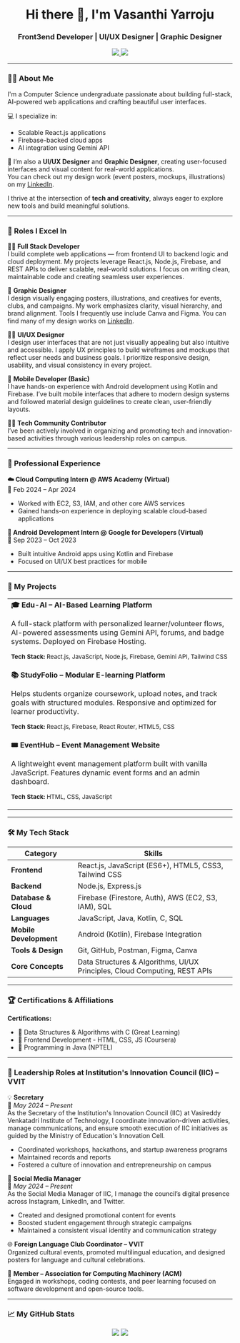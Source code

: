 <h1 align="center">Hi there 👋, I'm Vasanthi Yarroju</h1>
<h3 align="center">Front3end  Developer | UI/UX Designer | Graphic Designer</h3>

<p align="center">
  <a href="mailto:vasanthiyarroju@gmail.com">
    <img src="https://img.shields.io/badge/Gmail-D14836?style=for-the-badge&logo=gmail&logoColor=white" />
  </a>
  <a href="https://www.linkedin.com/in/yarroju-vasanthi-013525269">
    <img src="https://img.shields.io/badge/LinkedIn-0077B5?style=for-the-badge&logo=linkedin&logoColor=white" />
  </a>
</p>

---

### 🙋‍♀️ About Me

I'm a Computer Science undergraduate passionate about building full-stack, AI-powered web applications and crafting beautiful user interfaces.

💻 I specialize in:
- Scalable React.js applications
- Firebase-backed cloud apps
- AI integration using Gemini API

🎨 I’m also a **UI/UX Designer** and **Graphic Designer**, creating user-focused interfaces and visual content for real-world applications.  
You can check out my design work (event posters, mockups, illustrations) on my [LinkedIn](https://www.linkedin.com/in/yarroju-vasanthi-013525269).

I thrive at the intersection of **tech and creativity**, always eager to explore new tools and build meaningful solutions.

---

### 🔰 Roles I Excel In

🧑‍💻 **Full Stack Developer**  
I build complete web applications — from frontend UI to backend logic and cloud deployment. My projects leverage React.js, Node.js, Firebase, and REST APIs to deliver scalable, real-world solutions. I focus on writing clean, maintainable code and creating seamless user experiences.

🎨 **Graphic Designer**  
I design visually engaging posters, illustrations, and creatives for events, clubs, and campaigns. My work emphasizes clarity, visual hierarchy, and brand alignment. Tools I frequently use include Canva and Figma. You can find many of my design works on [LinkedIn](https://www.linkedin.com/in/yarroju-vasanthi-013525269).

🧑‍🎨 **UI/UX Designer**  
I design user interfaces that are not just visually appealing but also intuitive and accessible. I apply UX principles to build wireframes and mockups that reflect user needs and business goals. I prioritize responsive design, usability, and visual consistency in every project.

📱 **Mobile Developer (Basic)**  
I have hands-on experience with Android development using Kotlin and Firebase. I’ve built mobile interfaces that adhere to modern design systems and followed material design guidelines to create clean, user-friendly layouts.

👩‍🏫 **Tech Community Contributor**  
I’ve been actively involved in organizing and promoting tech and innovation-based activities through various leadership roles on campus.

---

### 💼 Professional Experience

**☁️ Cloud Computing Intern @ AWS Academy (Virtual)**  
📆 Feb 2024 – Apr 2024  
- Worked with EC2, S3, IAM, and other core AWS services  
- Gained hands-on experience in deploying scalable cloud-based applications

**📱 Android Development Intern @ Google for Developers (Virtual)**  
📆 Sep 2023 – Oct 2023  
- Built intuitive Android apps using Kotlin and Firebase  
- Focused on UI/UX best practices for mobile

---

### 🚀 My Projects

<table>
<tr>
<td width="100%">
<strong>🎓 Edu-AI – AI-Based Learning Platform</strong>
<p>A full-stack platform with personalized learner/volunteer flows, AI-powered assessments using Gemini API, forums, and badge systems. Deployed on Firebase Hosting.</p>
<p><sub><strong>Tech Stack:</strong> React.js, JavaScript, Node.js, Firebase, Gemini API, Tailwind CSS</sub></p>
</td>
</tr>
<tr>
<td width="100%">
<strong>📚 StudyFolio – Modular E-learning Platform</strong>
<p>Helps students organize coursework, upload notes, and track goals with structured modules. Responsive and optimized for learner productivity.</p>
<p><sub><strong>Tech Stack:</strong> React.js, Firebase, React Router, HTML5, CSS</sub></p>
</td>
</tr>
<tr>
<td width="100%">
<strong>🎟️ EventHub – Event Management Website</strong>
<p>A lightweight event management platform built with vanilla JavaScript. Features dynamic event forms and an admin dashboard.</p>
<p><sub><strong>Tech Stack:</strong> HTML, CSS, JavaScript</sub></p>
</td>
</tr>
</table>

---

### 🛠️ My Tech Stack

| Category             | Skills                                                                  |
|----------------------|-------------------------------------------------------------------------|
| **Frontend**         | React.js, JavaScript (ES6+), HTML5, CSS3, Tailwind CSS                  |
| **Backend**          | Node.js, Express.js                                                     |
| **Database & Cloud** | Firebase (Firestore, Auth), AWS (EC2, S3, IAM), SQL                     |
| **Languages**        | JavaScript, Java, Kotlin, C, SQL                                        |
| **Mobile Development**| Android (Kotlin), Firebase Integration                                |
| **Tools & Design**   | Git, GitHub, Postman, Figma, Canva                                      |
| **Core Concepts**    | Data Structures & Algorithms, UI/UX Principles, Cloud Computing, REST APIs |

---

### 🏆 Certifications & Affiliations

**Certifications:**
- 📄 Data Structures & Algorithms with C (Great Learning)  
- 📄 Frontend Development - HTML, CSS, JS (Coursera)  
- 📄 Programming in Java (NPTEL)

---

### 🏅 Leadership Roles at Institution's Innovation Council (IIC) – VVIT

💡 **Secretary**  
📍 *May 2024 – Present*  
As the Secretary of the Institution's Innovation Council (IIC) at Vasireddy Venkatadri Institute of Technology, I coordinate innovation-driven activities, manage communications, and ensure smooth execution of IIC initiatives as guided by the Ministry of Education's Innovation Cell.

- Coordinated workshops, hackathons, and startup awareness programs  
- Maintained records and reports  
- Fostered a culture of innovation and entrepreneurship on campus

📢 **Social Media Manager**  
📍 *May 2024 – Present*  
As the Social Media Manager of IIC, I manage the council’s digital presence across Instagram, LinkedIn, and Twitter.

- Created and designed promotional content for events  
- Boosted student engagement through strategic campaigns  
- Maintained a consistent visual identity and communication strategy

🌐 **Foreign Language Club Coordinator – VVIT**  
Organized cultural events, promoted multilingual education, and designed posters for language and cultural celebrations.

🤝 **Member – Association for Computing Machinery (ACM)**  
Engaged in workshops, coding contests, and peer learning focused on software development and open-source tools.

---

### 📈 My GitHub Stats

<p align="center">
  <img src="https://github-readme-stats.vercel.app/api?username=VasanthiYarroju&show_icons=true&theme=default&hide_border=true" />
  <img src="https://github-readme-streak-stats.herokuapp.com/?user=VasanthiYarroju&theme=default&hide_border=true" />
</p>

